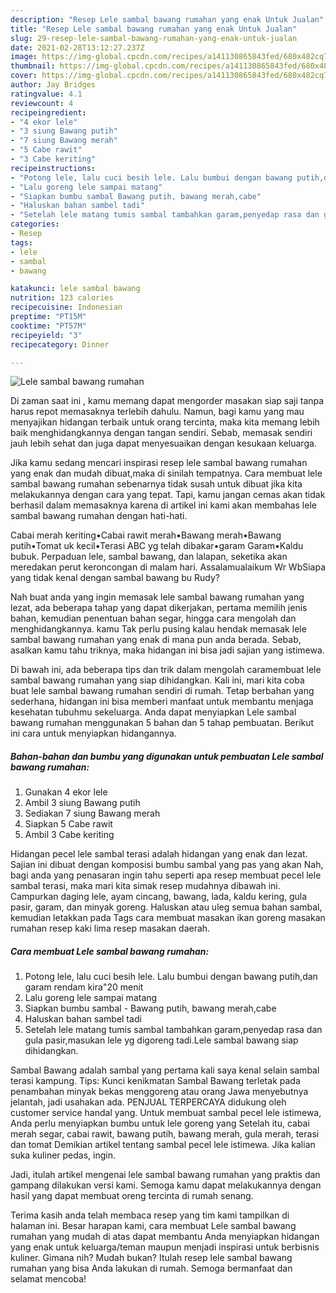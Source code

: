 ```yaml
---
description: "Resep Lele sambal bawang rumahan yang enak Untuk Jualan"
title: "Resep Lele sambal bawang rumahan yang enak Untuk Jualan"
slug: 29-resep-lele-sambal-bawang-rumahan-yang-enak-untuk-jualan
date: 2021-02-28T13:12:27.237Z
image: https://img-global.cpcdn.com/recipes/a141130865843fed/680x482cq70/lele-sambal-bawang-rumahan-foto-resep-utama.jpg
thumbnail: https://img-global.cpcdn.com/recipes/a141130865843fed/680x482cq70/lele-sambal-bawang-rumahan-foto-resep-utama.jpg
cover: https://img-global.cpcdn.com/recipes/a141130865843fed/680x482cq70/lele-sambal-bawang-rumahan-foto-resep-utama.jpg
author: Jay Bridges
ratingvalue: 4.1
reviewcount: 4
recipeingredient:
- "4 ekor lele"
- "3 siung Bawang putih"
- "7 siung Bawang merah"
- "5 Cabe rawit"
- "3 Cabe keriting"
recipeinstructions:
- "Potong lele, lalu cuci besih lele. Lalu bumbui dengan bawang putih,dan garam rendam kira&#34;20 menit"
- "Lalu goreng lele sampai matang"
- "Siapkan bumbu sambal Bawang putih, bawang merah,cabe"
- "Haluskan bahan sambel tadi"
- "Setelah lele matang tumis sambal tambahkan garam,penyedap rasa dan gula pasir,masukan lele yg digoreng tadi.Lele sambal bawang siap dihidangkan."
categories:
- Resep
tags:
- lele
- sambal
- bawang

katakunci: lele sambal bawang 
nutrition: 123 calories
recipecuisine: Indonesian
preptime: "PT15M"
cooktime: "PT57M"
recipeyield: "3"
recipecategory: Dinner

---
```



![Lele sambal bawang rumahan](https://img-global.cpcdn.com/recipes/a141130865843fed/680x482cq70/lele-sambal-bawang-rumahan-foto-resep-utama.jpg)

Di zaman  saat ini , kamu memang dapat mengorder masakan siap saji tanpa harus repot memasaknya terlebih dahulu. Namun, bagi kamu yang mau menyajikan hidangan terbaik untuk orang tercinta, maka kita memang lebih baik menghidangkannya dengan tangan sendiri. Sebab, memasak sendiri jauh lebih sehat dan juga dapat menyesuaikan dengan kesukaan keluarga.

Jika kamu sedang mencari inspirasi resep lele sambal bawang rumahan yang enak dan mudah dibuat,maka di sinilah tempatnya. Cara membuat lele sambal bawang rumahan  sebenarnya tidak susah untuk dibuat jika kita melakukannya dengan cara yang tepat. Tapi, kamu jangan cemas akan tidak berhasil dalam memasaknya 
karena di artikel ini kami akan membahas lele sambal bawang rumahan dengan hati-hati.  

Cabai merah keriting•Cabai rawit merah•Bawang merah•Bawang putih•Tomat uk kecil•Terasi ABC yg telah dibakar•garam Garam•Kaldu bubuk. Perpaduan lele, sambal bawang, dan lalapan, seketika akan meredakan perut keroncongan di malam hari. Assalamualaikum Wr WbSiapa yang tidak kenal dengan sambal bawang bu Rudy?

Nah buat anda yang ingin memasak lele sambal bawang rumahan yang lezat, ada beberapa tahap yang dapat dikerjakan, pertama memilih jenis bahan, kemudian penentuan bahan segar, hingga cara mengolah dan menghidangkannya. kamu Tak perlu pusing kalau hendak memasak lele sambal bawang rumahan yang enak di mana pun anda berada. Sebab, asalkan kamu  tahu triknya, maka hidangan ini bisa jadi sajian yang istimewa.

Di bawah ini, ada beberapa tips dan trik dalam mengolah caramembuat lele sambal bawang rumahan yang siap dihidangkan. Kali ini, mari kita coba buat lele sambal bawang rumahan sendiri di rumah. Tetap berbahan yang sederhana, hidangan ini bisa memberi manfaat untuk membantu menjaga kesehatan tubuhmu sekeluarga. Anda dapat menyiapkan Lele sambal bawang rumahan menggunakan 5 bahan dan 5 tahap pembuatan. Berikut ini cara untuk menyiapkan hidangannya.

<!--inarticleads1-->

##### Bahan-bahan dan bumbu yang digunakan untuk pembuatan Lele sambal bawang rumahan:

1. Gunakan 4 ekor lele
1. Ambil 3 siung Bawang putih
1. Sediakan 7 siung Bawang merah
1. Siapkan 5 Cabe rawit
1. Ambil 3 Cabe keriting


Hidangan pecel lele sambal terasi adalah hidangan yang enak dan lezat. Sajian ini dibuat dengan komposisi bumbu sambal yang pas yang akan Nah, bagi anda yang penasaran ingin tahu seperti apa resep membuat pecel lele sambal terasi, maka mari kita simak resep mudahnya dibawah ini. Campurkan daging lele, ayam cincang, bawang, lada, kaldu kering, gula pasir, garam, dan minyak goreng. Haluskan atau uleg semua bahan sambal, kemudian letakkan pada Tags cara membuat masakan ikan goreng masakan rumahan resep kaki lima resep masakan daerah. 

<!--inarticleads2-->

##### Cara membuat Lele sambal bawang rumahan:

1. Potong lele, lalu cuci besih lele. Lalu bumbui dengan bawang putih,dan garam rendam kira&#34;20 menit
1. Lalu goreng lele sampai matang
1. Siapkan bumbu sambal - Bawang putih, bawang merah,cabe
1. Haluskan bahan sambel tadi
1. Setelah lele matang tumis sambal tambahkan garam,penyedap rasa dan gula pasir,masukan lele yg digoreng tadi.Lele sambal bawang siap dihidangkan.


Sambal Bawang adalah sambal yang pertama kali saya kenal selain sambal terasi kampung. Tips: Kunci kenikmatan Sambal Bawang terletak pada penambahan minyak bekas menggoreng atau orang Jawa menyebutnya jelantah, jadi usahakan ada. PENJUAL TERPERCAYA didukung oleh customer service handal yang. Untuk membuat sambal pecel lele istimewa, Anda perlu menyiapkan bumbu untuk lele goreng yang Setelah itu, cabai merah segar, cabai rawit, bawang putih, bawang merah, gula merah, terasi dan tomat Demikian artikel tentang sambal pecel lele istimewa. Jika kalian suka kuliner pedas, ingin. 

Jadi, itulah artikel mengenai  lele sambal bawang rumahan  yang praktis dan gampang dilakukan versi kami. Semoga kamu dapat melakukannya dengan hasil yang dapat membuat oreng tercinta di rumah senang. 

Terima kasih anda telah membaca resep yang tim kami tampilkan di halaman ini. Besar harapan kami, cara membuat  Lele sambal bawang rumahan yang mudah di atas dapat membantu Anda menyiapkan hidangan yang enak untuk keluarga/teman maupun menjadi inspirasi untuk berbisnis kuliner. Gimana nih? Mudah bukan? Itulah resep lele sambal bawang rumahan yang bisa Anda lakukan di rumah. Semoga bermanfaat dan selamat mencoba!

